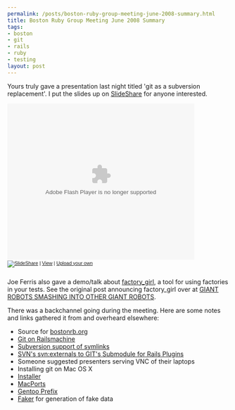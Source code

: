 ```yaml
--- 
permalink: /posts/boston-ruby-group-meeting-june-2008-summary.html
title: Boston Ruby Group Meeting June 2008 Summary
tags: 
- boston
- git
- rails
- ruby
- testing
layout: post
---
```

Yours truly gave a presentation last night titled 'git as a subversion replacement'. I put the slides up on [SlideShare](http://www.slideshare.net/) for anyone interested.

<div style="width:425px;text-align:left" id="__ss_461544"><object style="margin:0px" width="425" height="355"><param name="movie" value="http://static.slideshare.net/swf/ssplayer2.swf?doc=git-as-a-subversion-replacement-1213205019180775-9"/><param name="allowFullScreen" value="true"/><param name="allowScriptAccess" value="always"/><embed src="http://static.slideshare.net/swf/ssplayer2.swf?doc=git-as-a-subversion-replacement-1213205019180775-9" type="application/x-shockwave-flash" allowscriptaccess="always" allowfullscreen="true" width="425" height="355"></embed></object><div style="font-size:11px;font-family:tahoma,arial;height:26px;padding-top:2px;"><a href="http://www.slideshare.net/?src=embed"><img src="http://static.slideshare.net/swf/logo_embd.png" style="border:0px none;margin-bottom:-5px" alt="SlideShare"/></a> | <a href="http://www.slideshare.net/technicalpickles/git-as-a-subversion-replacement?src=embed" title="View Git As A Subversion Replacement on SlideShare">View</a> | <a href="http://www.slideshare.net/upload?src=embed">Upload your own</a></div></div>


Joe Ferris also gave a demo/talk about [factory\_girl](https://github.com/thoughtbot/factory_girl), a tool for using factories in your tests. See the original post announcing factory\_girl over at [GIANT ROBOTS SMASHING INTO OTHER GIANT ROBOTS](http://giantrobots.thoughtbot.com/2008/6/6/waiting-for-a-factory-girl).

There was a backchannel going during the meeting. Here are some notes and links gathered it from and overheard elsewhere:

 * Source for [bostonrb.org](http://github.com/bostonrb/bostonrb/tree/master)
 * [Git on Railsmachine](http://wiki.railsmachine.com/wiki/show/InstallingGit)
 * [Subversion support of symlinks](http://subversion.tigris.org/faq.html#symlinks)
 * [SVN's svn:externals to GIT's Submodule for Rails Plugins](http://panthersoftware.com/articles/view/3/svn-s-svn-externals-to-git-s-submodule-for-rails-plugins)
 * Someone suggested presenters serving VNC of their laptops
 * Installing git on Mac OS X
  * [Installer](http://code.google.com/p/git-osx-installer/)
  * [MacPorts](http://www.macports.org/)
  * [Gentoo Prefix](http://www.gentoo.org/proj/en/gentoo-alt/prefix/bootstrap-macos.xml)
 * [Faker](http://www.rubyinside.com/faker-quick-fake-data-generation-in-ruby-665.html) for generation of fake data
  